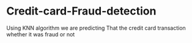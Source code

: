 # Credit-card-Fraud-detection
Using KNN algorithm we are predicting That the credit card transaction whether it was fraud or not
